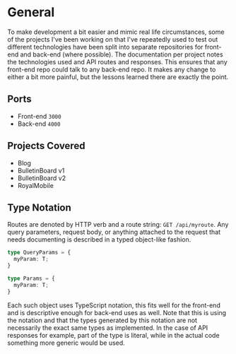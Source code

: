 # General
To make development a bit easier and mimic real life circumstances, some of the projects I've been working on that I've repeatedly used to test out different technologies have been split into separate repositories for front-end and back-end (where possible). The documentation per project notes the technologies used and API routes and responses. This ensures that any front-end repo could talk to any back-end repo. It makes any change to either a bit more painful, but the lessons learned there are exactly the point.

## Ports
- Front-end `3000`
- Back-end `4000`

## Projects Covered
- Blog
- BulletinBoard v1
- BulletinBoard v2
- RoyalMobile

## Type Notation
Routes are denoted by HTTP verb and a route string: `GET /api/myroute`. Any query parameters, request body, or anything attached to the request that needs documenting is described in a typed object-like fashion.

```typescript
type QueryParams = {
  myParam: T;
}

type Params = {
  myParam: T;
}
```

Each such object uses TypeScript notation, this fits well for the front-end and is descriptive enough for back-end uses as well. Note that this is using the notation and that the types generated by this notation are not necessarily the exact same types as implemented. In the case of API responses for example, part of the type is literal, while in the actual code something more generic would be used.
